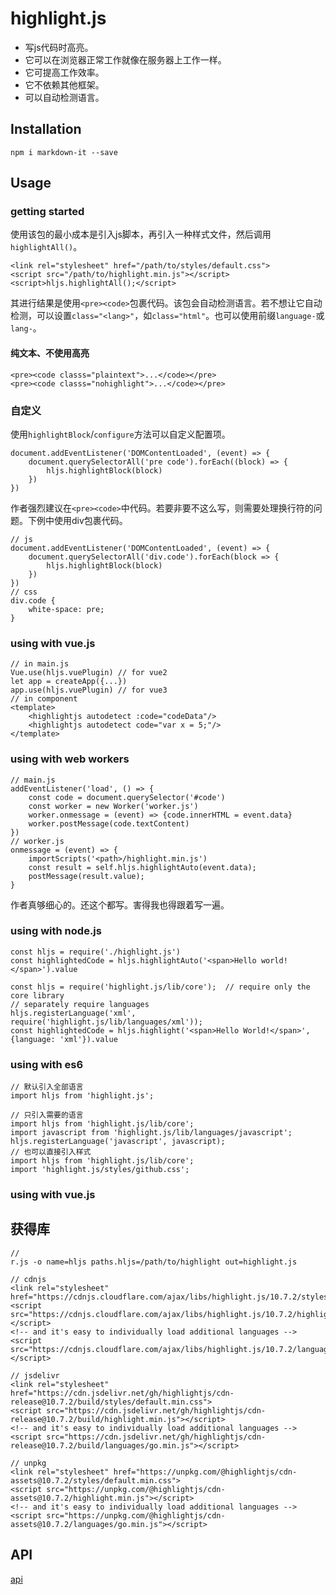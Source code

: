 # highlight.js

- 写js代码时高亮。
- 它可以在浏览器正常工作就像在服务器上工作一样。
- 它可提高工作效率。
- 它不依赖其他框架。
- 可以自动检测语言。

## Installation

```
npm i markdown-it --save
```

## Usage

### getting started
使用该包的最小成本是引入js脚本，再引入一种样式文件，然后调用`highlightAll()`。
```
<link rel="stylesheet" href="/path/to/styles/default.css">
<script src="/path/to/highlight.min.js"></script>
<script>hljs.highlightAll();</script>
```
其进行结果是使用`<pre><code>`包裹代码。该包会自动检测语言。若不想让它自动检测，可以设置`class="<lang>"`，如`class="html"`。也可以使用前缀`language-`或`lang-`。
#### 纯文本、不使用高亮
```
<pre><code classs="plaintext">...</code></pre>
<pre><code classs="nohighlight">...</code></pre>
```

### 自定义

使用`highlightBlock`/`configure`方法可以自定义配置项。
```
document.addEventListener('DOMContentLoaded', (event) => {
    document.querySelectorAll('pre code').forEach((block) => {
        hljs.highlightBlock(block)
    })
})
```
作者强烈建议在`<pre><code>`中代码。若要非要不这么写，则需要处理换行符的问题。下例中使用div包裹代码。
```
// js
document.addEventListener('DOMContentLoaded', (event) => {
    document.querySelectorAll('div.code').forEach(block => {
        hljs.highlightBlock(block)
    })
})
// css
div.code {
    white-space: pre;
}
```
### using with vue.js

```
// in main.js
Vue.use(hljs.vuePlugin) // for vue2
let app = createApp({...})
app.use(hljs.vuePlugin) // for vue3
// in component
<template>
    <highlightjs autodetect :code="codeData"/>
    <highlightjs autodetect code="var x = 5;"/>
</template>
```

### using with web workers

```
// main.js
addEventListener('load', () => {
    const code = document.querySelector('#code')
    const worker = new Worker('worker.js')
    worker.onmessage = (event) => {code.innerHTML = event.data}
    worker.postMessage(code.textContent)
})
// worker.js
onmessage = (event) => {
    importScripts('<path>/highlight.min.js')
    const result = self.hljs.highlightAuto(event.data);
    postMessage(result.value);
}
```
作者真够细心的。还这个都写。害得我也得跟着写一遍。

### using with node.js

```
const hljs = require('./highlight.js')
const highlightedCode = hljs.highlightAuto('<span>Hello world!</span>').value

const hljs = require('highlight.js/lib/core');  // require only the core library
// separately require languages
hljs.registerLanguage('xml', require('highlight.js/lib/languages/xml'));
const highlightedCode = hljs.highlight('<span>Hello World!</span>', {language: 'xml'}).value
```

### using with es6

```
// 默认引入全部语言
import hljs from 'highlight.js';                                 

// 只引入需要的语言
import hljs from 'highlight.js/lib/core';
import javascript from 'highlight.js/lib/languages/javascript';
hljs.registerLanguage('javascript', javascript);
// 也可以直接引入样式
import hljs from 'highlight.js/lib/core';
import 'highlight.js/styles/github.css';
```




### using with vue.js

## 获得库

```
//
r.js -o name=hljs paths.hljs=/path/to/highlight out=highlight.js

// cdnjs
<link rel="stylesheet" href="https://cdnjs.cloudflare.com/ajax/libs/highlight.js/10.7.2/styles/default.min.css">
<script src="https://cdnjs.cloudflare.com/ajax/libs/highlight.js/10.7.2/highlight.min.js"></script>
<!-- and it's easy to individually load additional languages -->
<script src="https://cdnjs.cloudflare.com/ajax/libs/highlight.js/10.7.2/languages/go.min.js"></script>

// jsdelivr
<link rel="stylesheet" href="https://cdn.jsdelivr.net/gh/highlightjs/cdn-release@10.7.2/build/styles/default.min.css">
<script src="https://cdn.jsdelivr.net/gh/highlightjs/cdn-release@10.7.2/build/highlight.min.js"></script>
<!-- and it's easy to individually load additional languages -->
<script src="https://cdn.jsdelivr.net/gh/highlightjs/cdn-release@10.7.2/build/languages/go.min.js"></script>

// unpkg
<link rel="stylesheet" href="https://unpkg.com/@highlightjs/cdn-assets@10.7.2/styles/default.min.css">
<script src="https://unpkg.com/@highlightjs/cdn-assets@10.7.2/highlight.min.js"></script>
<!-- and it's easy to individually load additional languages -->
<script src="https://unpkg.com/@highlightjs/cdn-assets@10.7.2/languages/go.min.js"></script>
```

## API

[api](http://highlightjs.readthedocs.io/en/latest/api.html#configure-options)

